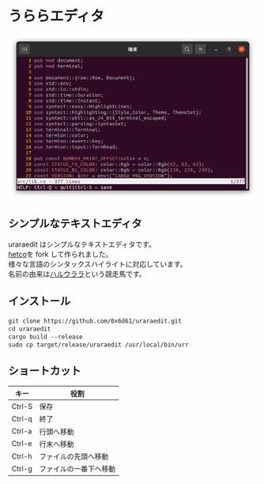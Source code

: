 # うららエディタ

![screenshot](screenshot.png)

## シンプルなテキストエディタ

uraraedit はシンプルなテキストエディタです。  
[hetco](https://github.com/pflenker/hecto-tutorial)を fork して作られました。  
様々な言語のシンタックスハイライトに対応しています。  
名前の由来は[ハルウララ](https://ja.wikipedia.org/wiki/%E3%83%8F%E3%83%AB%E3%82%A6%E3%83%A9%E3%83%A9)という競走馬です。

## インストール

```
git clone https://github.com/0x6d61/uraraedit.git
cd uraraedit
cargo build --release
sudo cp target/release/uraraedit /usr/local/bin/urr
```

## ショートカット

| キー   | 役割                   |
| ------ | ---------------------- |
| Ctrl-S | 保存                   |
| Ctrl-q | 終了                   |
| Ctrl-a | 行頭へ移動             |
| Ctrl-e | 行末へ移動             |
| Ctrl-h | ファイルの先頭へ移動   |
| Ctrl-g | ファイルの一番下へ移動|
